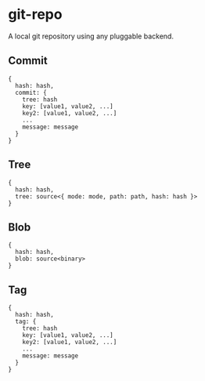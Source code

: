git-repo
========

A local git repository using any pluggable backend.

## Commit

```
{
  hash: hash,
  commit: {
    tree: hash
    key: [value1, value2, ...]
    key2: [value1, value2, ...]
    ...
    message: message
  }
}
```

## Tree

```
{
  hash: hash,
  tree: source<{ mode: mode, path: path, hash: hash }>
}
```

## Blob

```
{
  hash: hash,
  blob: source<binary>
}
```

## Tag

```
{
  hash: hash,
  tag: {
    tree: hash
    key: [value1, value2, ...]
    key2: [value1, value2, ...]
    ...
    message: message
  }
}
```
